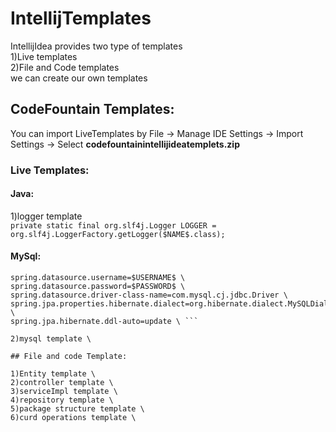 # IntellijTemplates
IntellijIdea provides two type of templates \
1)Live templates \
2)File and Code templates\
we can create our own templates


## CodeFountain Templates:
You can import LiveTemplates by File -> Manage IDE Settings -> Import Settings -> Select **codefountainintellijideatemplets.zip**
### Live Templates:
#### Java:
1)logger template \
```private static final org.slf4j.Logger LOGGER = org.slf4j.LoggerFactory.getLogger($NAME$.class);```
#### MySql:

```spring.datasource.url=jdbc:mysql://localhost:3306/$NAME$ \
spring.datasource.username=$USERNAME$ \
spring.datasource.password=$PASSWORD$ \
spring.datasource.driver-class-name=com.mysql.cj.jdbc.Driver \
spring.jpa.properties.hibernate.dialect=org.hibernate.dialect.MySQLDialect \
spring.jpa.hibernate.ddl-auto=update \ ```

2)mysql template \

## File and code Template:

1)Entity template \
2)controller template \
3)serviceImpl template \
4)repository template \
5)package structure template \
6)curd operations template \